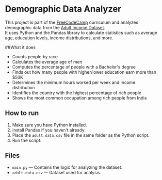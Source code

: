 # Demographic Data Analyzer

This project is part of the [FreeCodeCamp](https://www.freecodecamp.org/) curriculum and analyzes demographic data from the [Adult Income Dataset](https://archive.ics.uci.edu/ml/datasets/adult).  
It uses Python and the Pandas library to calculate statistics such as average age, education levels, income distributions, and more.

##What it does

- Counts people by race
- Calculates the average age of men
- Computes the percentage of people with a Bachelor's degree
- Finds out how many people with higher/lower education earn more than $50K
- Determines the minimum hours worked per week and income distribution
- Identifies the country with the highest percentage of rich people
- Shows the most common occupation among rich people from India

## How to run

1. Make sure you have Python installed.
2. Install Pandas if you haven't already:
3. Place the `adult.data.csv` file in the same folder as the Python script.
4. Run the script.

## Files

- `main.py` — Contains the logic for analyzing the dataset.
- `adult.data.csv` — Dataset used for analysis.
